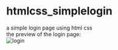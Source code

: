 # htmlcss_simplelogin
a simple login page using html css<br>
the preview of the login page:<br>
![login](https://user-images.githubusercontent.com/51366343/59142531-564a5300-89dd-11e9-9dee-f22dbd6c7281.PNG)
